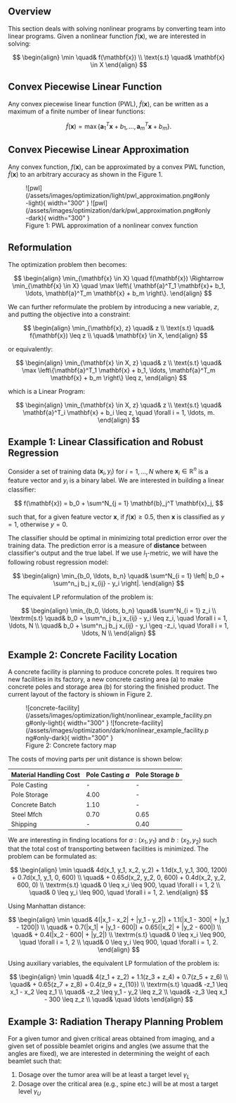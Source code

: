 ## Overview

This section deals with solving nonlinear programs by converting team into linear programs. Given a nonlinear function $f(\mathbf{x})$, we are interested in solving:

$$
\begin{align}
\min \quad& f(\mathbf{x}) \\ 
\text{s.t} \quad& \mathbf{x} \in X
\end{align}
$$

## Convex Piecewise Linear Function

Any convex piecewise linear function (PWL), $\tilde{f}(\mathbf{x})$, can be written as a maximum of a finite
number of linear functions:

$$
\tilde{f}(\mathbf{x}) = \max \left\{ \mathbf{a}^T_1 \mathbf{x} + b_1, \ldots, \mathbf{a}^T_m \mathbf{x} + b_m \right\}.
$$

## Convex Piecewise Linear Approximation

Any convex function, $f(\mathbf{x})$, can be approximated by a convex PWL function, $\tilde{f}(\mathbf{x})$ to an arbitrary accuracy as shown in the Figure 1.

<figure markdown>
  ![pwl](/assets/images/optimization/light/pwl_approximation.png#only-light){ width="300" }
  ![pwl](/assets/images/optimization/dark/pwl_approximation.png#only-dark){ width="300" }
  <figcaption>Figure 1: PWL approximation of a nonlinear convex function</figcaption>
</figure>

## Reformulation

The optimization problem then becomes:

$$
\begin{align}
\min_{\mathbf{x} \in X} \quad f(\mathbf{x}) \Rightarrow \min_{\mathbf{x} \in X} \quad \max \left\{ \mathbf{a}^T_1 \mathbf{x}+ b_1, \ldots, \mathbf{a}^T_m \mathbf{x} + b_m \right\}.
\end{align}
$$

We can further reformulate the problem by introducing a new variable, $z$, and putting the objective into a constraint:

$$
\begin{align}
\min_{\mathbf{x}, z} \quad& z \\
\text{s.t} \quad& f(\mathbf{x}) \leq z \\
\quad& \mathbf{x} \in X,
\end{align}
$$

or equivalently:

$$
\begin{align}
\min_{\mathbf{x} \in X, z} \quad& z \\
\text{s.t} \quad& \max \left\{\mathbf{a}^T_1 \mathbf{x} + b_1, \ldots, \mathbf{a}^T_m \mathbf{x} + b_m \right\} \leq z,
\end{align}
$$

which is a Linear Program:

$$
\begin{align}
\min_{\mathbf{x} \in X, z} \quad& z \\
\text{s.t} \quad& \mathbf{a}^T_i \mathbf{x} + b_i \leq z, \quad \forall i = 1, \ldots, m.
\end{align}
$$

## Example 1: Linear Classification and Robust Regression

Consider a set of training data $(\mathbf{x}_i, y_i)$ for $i = 1, \ldots, N$ where 
$\mathbf{x}_i \in \mathbb{R}^n$ is a feature vector and $y_i$ is a binary label. We are interested
in building a linear classifier:

$$
f(\mathbf{x}) = b_0 + \sum^N_{j = 1} \mathbf{b}_j^T \mathbf{x}_j,
$$

such that, for a given feature vector $\mathbf{x}$, if $f(\mathbf{x}) \geq 0.5$, then 
$\mathbf{x}$ is classified as $y = 1$, otherwise $y = 0$.

The classifier should be optimal in minimizing total prediction error over the training data. The prediction error is a measure of **distance** between classifier's output and the true label. If we use $l_1$-metric, we will have the following robust regression model:

$$
\begin{align}
\min_{b_0, \ldots, b_n} \quad& \sum^N_{i = 1} \left| b_0 + \sum^n_j b_j x_{ij} - y_i \right|.
\end{align}
$$

The equivalent LP reformulation of the problem is:

$$
\begin{align}
\min_{b_0, \ldots, b_n} \quad& \sum^N_{i = 1} z_i \\ 
\textrm{s.t} \quad& b_0 + \sum^n_j b_j x_{ij} - y_i \leq z_i, \quad \forall i = 1, \ldots, N \\
\quad& b_0 + \sum^n_j b_j x_{ij} - y_i \geq -z_i, \quad \forall i = 1, \ldots, N \\
\end{align}
$$

## Example 2: Concrete Facility Location

A concrete facility is planning to produce concrete poles. It requires two new facilities in its factory, a new concrete casting area (a) to make concrete poles and storage area (b) for storing the finished product. The current layout of the factory is shiown in Figure 2.

<figure markdown>
  ![concrete-facility](/assets/images/optimization/light/nonlinear_example_facility.png#only-light){ width="300" }
  ![foncrete-facility](/assets/images/optimization/dark/nonlinear_example_facility.png#only-dark){ width="300" }
  <figcaption>Figure 2: Concrete factory map</figcaption>
</figure>

The costs of moving parts per unit distance is shown below:

| Material Handling Cost | Pole Casting *a* | Pole Storage *b* |
| ---------------------- | ---------------| -------------- |
| Pole Casting           |        -       | -              |
| Pole Storage           | 4.00           | -              |
| Concrete Batch         | 1.10           | -              |
| Steel Mfch             | 0.70           | 0.65           |
| Shipping               | -              | 0.40           |

We are interesting in finding locations for $a: (x_1, y_1)$ and $b: (x_2, y_2)$ such that
the total cost of transporting between facilities is minimized. The problem can be formulated as:

$$
\begin{align}
\min \quad& 4d(x_1, y_1, x_2, y_2) + 1.1d(x_1, y_1, 300, 1200) + 0.7d(x_1, y_1, 0, 600) \\
\quad& + 0.65d(x_2, y_2, 0, 600) + 0.4d(x_2, y_2, 600, 0) \\
\textrm{s.t} \quad& 0 \leq x_i \leq 900, \quad \forall i = 1, 2 \\
\quad& 0 \leq y_i \leq 900, \quad \forall i = 1, 2.
\end{align}
$$

Using Manhattan distance:

$$
\begin{align}
\min \quad& 4(|x_1 - x_2| + |y_1 - y_2|) + 1.1(|x_1 - 300| + |y_1 - 1200|) \\
\quad& + 0.7(|x_1| + |y_1 - 600|) + 0.65(|x_2| + |y_2 - 600|) \\
\quad& + 0.4(|x_2 - 600| + |y_2|) \\
\textrm{s.t} \quad& 0 \leq x_i \leq 900, \quad \forall i = 1, 2 \\
\quad& 0 \leq y_i \leq 900, \quad \forall i = 1, 2.
\end{align}
$$

Using auxiliary variables, the equivalent LP formulation of the problem is:

$$
\begin{align}
\min \quad& 4(z_1 + z_2) + 1.1(z_3 + z_4) + 0.7(z_5 + z_6)  \\
\quad& + 0.65(z_7 + z_8) + 0.4(z_9 + z_{10}) \\ 
\textrm{s.t} \quad& -z_1 \leq x_1 - x_2 \leq z_1 \\
\quad& -z_2 \leq y_1 - y_2 \leq z_2 \\
\quad& -z_3 \leq x_1 - 300 \leq z_z \\
\quad& \quad \ldots
\end{align}
$$

## Example 3: Radiation Therapy Planning Problem

For a given tumor and given critical areas obtained from imaging, and a given set of possible beamlet origins and angles (we assume that the angles are fixed), we are interested in determining the weight of each beamlet such that:

1. Dosage over the tumor area will be at least a target level $\gamma_L$
2. Dosage over the critical area (e.g., spine etc.) will be at most a target level $\gamma_U$

<figure markdown>
</figure>